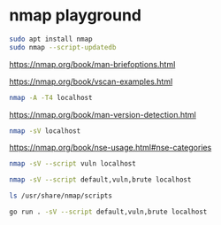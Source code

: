 # nmap playground

```sh
sudo apt install nmap
sudo nmap --script-updatedb
```

<https://nmap.org/book/man-briefoptions.html>

<https://nmap.org/book/vscan-examples.html>

```sh
nmap -A -T4 localhost 
```

<https://nmap.org/book/man-version-detection.html>

```sh
nmap -sV localhost
```

<https://nmap.org/book/nse-usage.html#nse-categories>

```sh
nmap -sV --script vuln localhost
```

```sh
nmap -sV --script default,vuln,brute localhost
```

```sh
ls /usr/share/nmap/scripts
```

```sh
go run . -sV --script default,vuln,brute localhost
```
